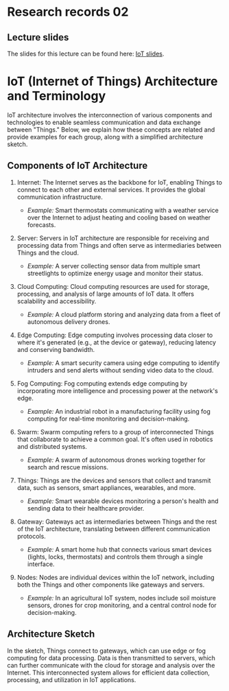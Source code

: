 # Research records 02

## Lecture slides

The slides for this lecture can be found here: [IoT slides](https://drive.google.com/file/d/1PAqJoWg5NkgtXSZ5D4Dpb6QUUzFrST0W/view?usp=sharing).

# IoT (Internet of Things) Architecture and Terminology

IoT architecture involves the interconnection of various components and technologies to enable seamless communication and data exchange between "Things." Below, we explain how these concepts are related and provide examples for each group, along with a simplified architecture sketch.

## Components of IoT Architecture

1. Internet:
   The Internet serves as the backbone for IoT, enabling Things to connect to each other and external services. It provides the global communication infrastructure.
   * *Example:* Smart thermostats communicating with a weather service over the Internet to adjust heating and cooling based on weather forecasts.

2. Server:
   Servers in IoT architecture are responsible for receiving and processing data from Things and often serve as intermediaries between Things and the cloud.
   * *Example:* A server collecting sensor data from multiple smart streetlights to optimize energy usage and monitor their status.

3. Cloud Computing:
   Cloud computing resources are used for storage, processing, and analysis of large amounts of IoT data. It offers scalability and accessibility.
   * *Example:* A cloud platform storing and analyzing data from a fleet of autonomous delivery drones.

4. Edge Computing:
   Edge computing involves processing data closer to where it's generated (e.g., at the device or gateway), reducing latency and conserving bandwidth.
   * *Example:* A smart security camera using edge computing to identify intruders and send alerts without sending video data to the cloud.

5. Fog Computing:
   Fog computing extends edge computing by incorporating more intelligence and processing power at the network's edge.
   * *Example:* An industrial robot in a manufacturing facility using fog computing for real-time monitoring and decision-making.

6. Swarm:
   Swarm computing refers to a group of interconnected Things that collaborate to achieve a common goal. It's often used in robotics and distributed systems.
   * *Example:* A swarm of autonomous drones working together for search and rescue missions.

7. Things:
   Things are the devices and sensors that collect and transmit data, such as sensors, smart appliances, wearables, and more.
   * *Example:* Smart wearable devices monitoring a person's health and sending data to their healthcare provider.

8. Gateway:
   Gateways act as intermediaries between Things and the rest of the IoT architecture, translating between different communication protocols.
   * *Example:* A smart home hub that connects various smart devices (lights, locks, thermostats) and controls them through a single interface.

9. Nodes:
   Nodes are individual devices within the IoT network, including both the Things and other components like gateways and servers.
   * *Example:* In an agricultural IoT system, nodes include soil moisture sensors, drones for crop monitoring, and a central control node for decision-making.

## Architecture Sketch

In the sketch, Things connect to gateways, which can use edge or fog computing for data processing. Data is then transmitted to servers, which can further communicate with the cloud for storage and analysis over the Internet. This interconnected system allows for efficient data collection, processing, and utilization in IoT applications.
